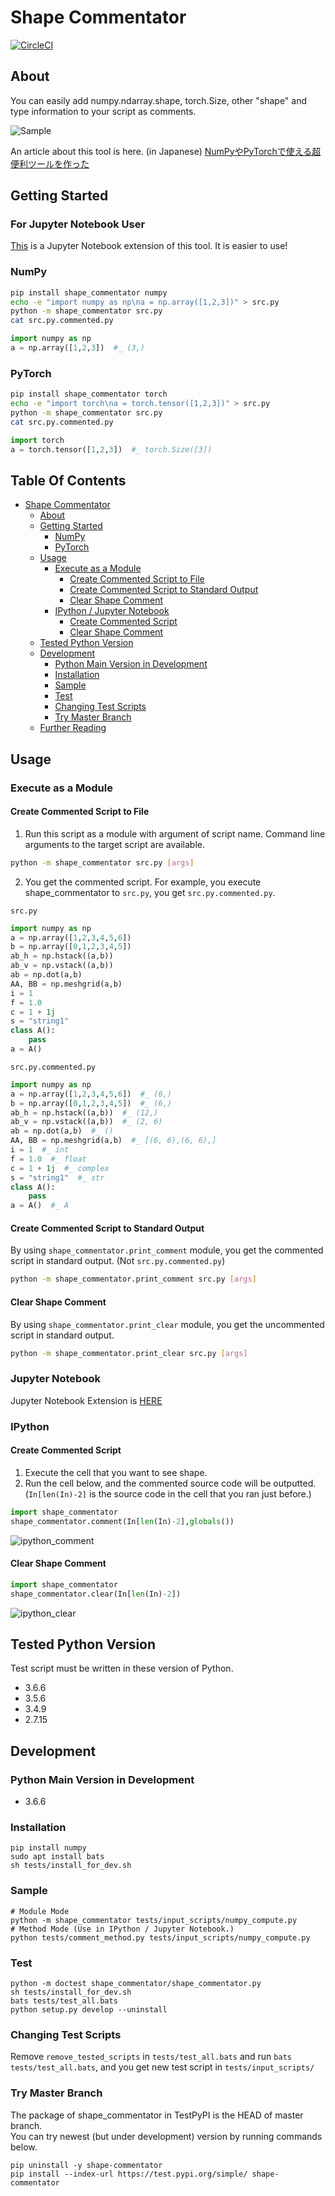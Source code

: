 # Shape Commentator
[![CircleCI](https://circleci.com/gh/shiba6v/shape_commentator.svg?style=svg)](https://circleci.com/gh/shiba6v/shape_commentator)

## About  
You can easily add numpy.ndarray.shape, torch.Size, other "shape" and type information to your script as comments.

![Sample](https://user-images.githubusercontent.com/13820488/50560224-e656e300-0d41-11e9-90a3-f946cb40ab72.png)

An article about this tool is here. (in Japanese)
[NumPyやPyTorchで使える超便利ツールを作った](http://shiba6v.hatenablog.com/entry/shape_commentator_release)

## Getting Started  
### For Jupyter Notebook User
[This](https://github.com/shiba6v/jupyter-shape-commentator) is a Jupyter Notebook extension of this tool. It is easier to use!

### NumPy
```bash
pip install shape_commentator numpy
echo -e "import numpy as np\na = np.array([1,2,3])" > src.py
python -m shape_commentator src.py
cat src.py.commented.py
```

```python
import numpy as np
a = np.array([1,2,3])  #_ (3,)

```

### PyTorch
```bash
pip install shape_commentator torch
echo -e "import torch\na = torch.tensor([1,2,3])" > src.py
python -m shape_commentator src.py
cat src.py.commented.py
```

```python
import torch
a = torch.tensor([1,2,3])  #_ torch.Size([3])

```

## Table Of Contents
- [Shape Commentator](#shape-commentator)
  * [About](#about)
  * [Getting Started](#getting-started)
    + [NumPy](#numpy)
    + [PyTorch](#pytorch)
  * [Usage](#usage)
    + [Execute as a Module](#execute-as-a-module)
      - [Create Commented Script to File](#create-commented-script-to-file)
      - [Create Commented Script to Standard Output](#create-commented-script-to-standard-output)
      - [Clear Shape Comment](#clear-shape-comment)
    + [IPython / Jupyter Notebook](#ipython---jupyter-notebook)
      - [Create Commented Script](#create-commented-script)
      - [Clear Shape Comment](#clear-shape-comment-1)
  * [Tested Python Version](#tested-python-version)
  * [Development](#development)
    + [Python Main Version in Development](#python-main-version-in-development)
    + [Installation](#installation)
    + [Sample](#sample)
    + [Test](#test)
    + [Changing Test Scripts](#changing-test-scripts)
    + [Try Master Branch](#try-master-branch)
  * [Further Reading](#further-reading)

## Usage  
### Execute as a Module
#### Create Commented Script to File
1. Run this script as a module with argument of script name.  Command line arguments to the target script are available.

```bash
python -m shape_commentator src.py [args]
```

2. You get the commented script. For example, you execute shape_commentator to `src.py`, you get `src.py.commented.py`.  

`src.py`
```python
import numpy as np
a = np.array([1,2,3,4,5,6])
b = np.array([0,1,2,3,4,5])
ab_h = np.hstack((a,b))
ab_v = np.vstack((a,b))
ab = np.dot(a,b)
AA, BB = np.meshgrid(a,b)
i = 1
f = 1.0
c = 1 + 1j
s = "string1"
class A():
    pass
a = A()
```

`src.py.commented.py`
```python
import numpy as np
a = np.array([1,2,3,4,5,6])  #_ (6,)
b = np.array([0,1,2,3,4,5])  #_ (6,)
ab_h = np.hstack((a,b))  #_ (12,)
ab_v = np.vstack((a,b))  #_ (2, 6)
ab = np.dot(a,b)  #_ ()
AA, BB = np.meshgrid(a,b)  #_ [(6, 6),(6, 6),]
i = 1  #_ int
f = 1.0  #_ float
c = 1 + 1j  #_ complex
s = "string1"  #_ str
class A():
    pass
a = A()  #_ A
```

#### Create Commented Script to Standard Output
By using `shape_commentator.print_comment` module, you get the commented script in standard output. (Not `src.py.commented.py`)
```bash
python -m shape_commentator.print_comment src.py [args]
```

#### Clear Shape Comment
By using `shape_commentator.print_clear` module, you get the uncommented script in standard output.
```bash
python -m shape_commentator.print_clear src.py [args]
```

### Jupyter Notebook  
Jupyter Notebook Extension is [HERE](https://github.com/shiba6v/jupyter-shape-commentator)

### IPython
#### Create Commented Script
1. Execute the cell that you want to see shape.  
2. Run the cell below, and the commented source code will be outputted.  (`In[len(In)-2]` is the source code in the cell that you ran just before.)

```python
import shape_commentator
shape_commentator.comment(In[len(In)-2],globals())
```  
![ipython_comment](https://user-images.githubusercontent.com/13820488/50559871-1ac8a000-0d3e-11e9-923e-997f6aac6d68.png)  

#### Clear Shape Comment
```python
import shape_commentator
shape_commentator.clear(In[len(In)-2])
```  
![ipython_clear](https://user-images.githubusercontent.com/13820488/50559879-37fd6e80-0d3e-11e9-8c06-7f6963396dcb.png)  

## Tested Python Version  
Test script must be written in these version of Python.
- 3.6.6
- 3.5.6
- 3.4.9
- 2.7.15

## Development  
### Python Main Version in Development  
- 3.6.6

### Installation
```
pip install numpy
sudo apt install bats
sh tests/install_for_dev.sh
```

### Sample
```
# Module Mode
python -m shape_commentator tests/input_scripts/numpy_compute.py
# Method Mode (Use in IPython / Jupyter Notebook.)
python tests/comment_method.py tests/input_scripts/numpy_compute.py 
```

### Test  
```
python -m doctest shape_commentator/shape_commentator.py
sh tests/install_for_dev.sh
bats tests/test_all.bats
python setup.py develop --uninstall
```

### Changing Test Scripts
Remove `remove_tested_scripts` in `tests/test_all.bats` and run `bats tests/test_all.bats`, and you get new test script in `tests/input_scripts/`

### Try Master Branch
The package of shape_commentator in TestPyPI is the HEAD of master branch.  
You can try newest (but under development) version by running commands below.
```
pip uninstall -y shape-commentator
pip install --index-url https://test.pypi.org/simple/ shape-commentator
```
